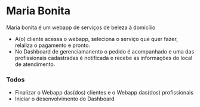 # Maria Bonita


Maria bonita é um webapp de serviços de beleza à domicílio

  - A(o) cliente acessa o webapp, seleciona o serviço que quer fazer, relaliza o pagamento e pronto.
  - No Dashboard de gerenciamanento o pedido é acompanhado e uma das profissionais cadastradas é notificada e recebe as informações do local de atendimento. 


### Todos

 - Finalizar o Webapp das(dos) clientes e o Webapp das(dos) profissionais
 - Iniciar o desenvolvimento do Dashboard


